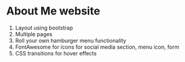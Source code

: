 # About Me website

1. Layout using bootstrap
2. Multiple pages
3. Roll your own hamburger menu functionality
4. FontAwesome for icons for social media section, menu icon, form
5. CSS transitions for hover effects
